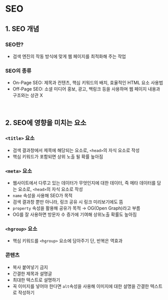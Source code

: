 # SEO

## 1. SEO 개념

### SEO란?

- 검색 엔진의 작동 방식에 맞게 웹 페이지를 최적화해 주는 작업

### SEO의 종류

- On-Page SEO: 제목과 컨텐츠, 핵심 키워드의 배치, 효율적인 HTML 요소 사용법
- Off-Page SEO: 소셜 미디어 홍보, 광고, 백링크 등을 사용하며 웹 페이지 내용과 구조와는 상관 X

<br/>

## 2. SEO에 영향을 미치는 요소

### `<title>` 요소

- 검색 결과창에서 제목에 해당되는 요소로, `<head>`의 자식 요소로 작성
- 핵심 키워드가 포함되면 상위 노출 될 확률 높아짐

### `<meta>` 요소

- 웹사이트에서 다루고 있는 데이터가 무엇인지에 대한 데이터, 즉 메타 데이터를 담는 요소로, `<head>`의 자식 요소로 작성
- `name` 속성을 사용해 SEO가 목적
- 검색 결과창 뿐만 아니라, 링크 공유 시 링크 미리보기에도 뜸
- `property` 속성을 활용해 공유가 목적 → OG(Open Graph)라고 부름
- OG를 잘 사용하면 방문자 수 증가에 기여해 상위노출 확률도 높아짐

### `<hgroup>` 요소

- 핵심 키워드를 `<hgroup>` 요소에 담아주기 단, 반복은 역효과

### 콘텐츠

- 복사 붙여넣기 금지
- 간결한 제목과 설명글
- 최대한 텍스트로 설명하기
- 꼭 이미지를 넣어야 한다면 `alt`속성을 사용해 이미지에 대한 설명을 간결한 텍스트로 작성하기
